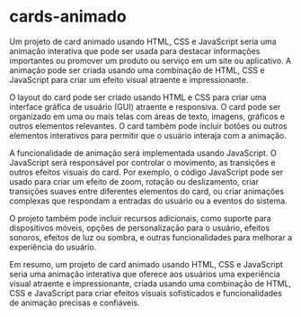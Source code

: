 # cards-animado
Um projeto de card animado usando HTML, CSS e JavaScript seria uma animação interativa que pode ser usada para destacar informações importantes ou promover um produto ou serviço em um site ou aplicativo. A animação pode ser criada usando uma combinação de HTML, CSS e JavaScript para criar um efeito visual atraente e impressionante.

O layout do card pode ser criado usando HTML e CSS para criar uma interface gráfica de usuário (GUI) atraente e responsiva. O card pode ser organizado em uma ou mais telas com áreas de texto, imagens, gráficos e outros elementos relevantes. O card também pode incluir botões ou outros elementos interativos para permitir que o usuário interaja com a animação.

A funcionalidade de animação será implementada usando JavaScript. O JavaScript será responsável por controlar o movimento, as transições e outros efeitos visuais do card. Por exemplo, o código JavaScript pode ser usado para criar um efeito de zoom, rotação ou deslizamento, criar transições suaves entre diferentes elementos do card, ou criar animações complexas que respondam a entradas do usuário ou a eventos do sistema.

O projeto também pode incluir recursos adicionais, como suporte para dispositivos móveis, opções de personalização para o usuário, efeitos sonoros, efeitos de luz ou sombra, e outras funcionalidades para melhorar a experiência do usuário.

Em resumo, um projeto de card animado usando HTML, CSS e JavaScript seria uma animação interativa que oferece aos usuários uma experiência visual atraente e impressionante, criada usando uma combinação de HTML, CSS e JavaScript para criar efeitos visuais sofisticados e funcionalidades de animação precisas e confiáveis.

